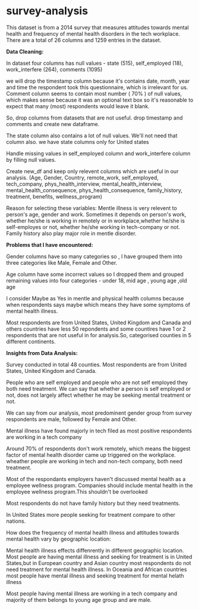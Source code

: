 # survey-analysis
This dataset is from a 2014 survey that measures attitudes towards mental health and frequency of mental health disorders in the tech workplace. 
There are a total of 26 columns and 1259 entries in the dataset. 

**Data Cleaning:**

In dataset four columns has null values - state (515), self_employed (18), work_interfere (264), comments (1095)

we will drop the timestamp column because it's contains date, month, year and time the respondent took this questionnaire, which is irrelevant for us.
Comment column seems to contain most number ( 70% ) of null values, which makes sense because it was an optional text box so it's reasonable to expect that many (most) respondents would leave it blank.

So, drop columns from datasets that are not useful. drop timestamp and comments and create new dataframe.

The state column also contains a lot of null values. We'll not need that column also.
we have state columns only for United states 

Handle missing values in self_employed column and work_interfere column by filling null values.

Create new_df and keep only relevent columns which are useful in our analysis.
(Age, Gender, Country, remote_work, self_employed, tech_company, 
phys_health_interview, mental_health_interview, mental_health_consequence, phys_health_consequence, family_history, treatment, benefits, wellness_program)

Reason for selecting  these variables:
Mentle illness is very relevent to person's age, gender and work. 
Sometimes it depends on person's work, whether he/she is working in remotely or in workplace,whether he/she is self-employes or not, whether he/she working in tech-company or not.
Family history also play major role in mentle disorder.

**Problems that I have encountered:**

Gender columns have so many categories so , I have grouped them into three categories like Male, Female and Other.

Age column have some incorrect values so I dropped them and grouped remaining values into four categories - under 18, mid age , young age ,old age

I consider Maybe as Yes in mentle and physical health columns because when respondents says maybe which means they have some symptoms of mental health illness.

Most respondents are from United States, United Kingdom and Canada and others countries have less 50 repondents
and some countires have 1 or 2 respondents that are not useful in for analysis.So, categorised counties in 5 different continents.

**Insights from Data Analysis:**

Survey conducted in total 48 counties. Most respondents are from United States, United Kingdom and Canada.

People who are self employed and people who are not self employed they both need treatment.
We can say that whether a person is self employed or not, does not largely affect whether he may be seeking mental treatment or not.

We can say from our analysis, most predominent gender group from survey respondents are male, followed by Female and Other.

Mental illness have found majorly in tech filed as most positive respondents are working in a tech company

Around 70% of respondents don't work remotely, which means the biggest factor of mental health disorder came up triggered on the workplace.
wheather people are working in tech and non-tech company, both need treatment.

Most of the respondants employers haven't discussed mental health as a employee wellness program.
Companies should include mental health in the employee wellness program.This shouldn't be overlooked

Most respondents do not have family history but they need treatments. 

In United States more people seeking for treatment compare to other nations.


How does the frequency of mental health illness and attitudes towards mental health vary by geographic location:

Mental health illness effects diffenrently in different geographic location. Most people are having mental illness and seeking for treatment is in United States,but in European 
country and Asian country most respondents do not need treatment for mental health illness. In Oceania  and African countries most people have mental illness and seeking treatment  for mental helath illness 

Most people having mental illness are working in a tech company and majority of them belongs to young age group and are male.
